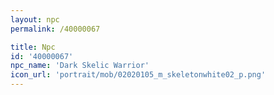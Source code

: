 ```yaml
---
layout: npc
permalink: /40000067

title: Npc
id: '40000067'
npc_name: 'Dark Skelic Warrior'
icon_url: 'portrait/mob/02020105_m_skeletonwhite02_p.png'
---
```

